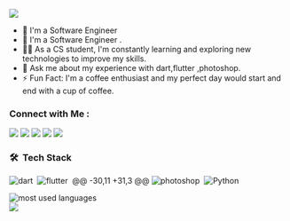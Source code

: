  <a href="https://github.com/DenverCoder1/readme-typing-svg"><img src="https://readme-typing-svg.herokuapp.com/?lines=Mobile%20Application%20Developer;Always%20learning%20new%20things&font=Fira%20Code&center=true&width=440&height=45&color=f75c7e&vCenter=true&size=22"></a>
</p>  

- 🏢 I'm a Software Engineer 
- 🏢 I'm a Software Engineer . 
- 👨‍💻 As a CS student, I'm constantly learning and exploring new technologies to improve my skills.
- 💬 Ask me about my experience with dart,flutter ,photoshop.
- ⚡ Fun Fact: I'm a coffee enthusiast and my perfect day would start and end with a cup of coffee.

### Connect with Me :

<a href="https://linkedin.com/in/yehia-reda-790205240" target="_blank"><img src="https://img.shields.io/badge/-Yousef%20Dergham-0077B5?style=for-the-badge&logo=Linkedin&logoColor=white"/></a>
<a href="https://t.me/Yehia_Reda" target="_blank"><img src="https://img.shields.io/badge/-Yousef%20Dergham-0077B5?style=for-the-badge&logo=Telegram&logoColor=white"/></a>
<a href="https://linkedin.com/in/yehia-reda-790205240" target="_blank"><img src="https://img.shields.io/badge/-Yehia%20Reda-0077B5?style=for-the-badge&logo=Linkedin&logoColor=white"/></a>
<a href="https://t.me/Yehia_Reda" target="_blank"><img src="https://img.shields.io/badge/-Yehia%20Reda-0077B5?style=for-the-badge&logo=Telegram&logoColor=white"/></a>
<a href="https://www.facebook.com/yehya.reda.5?mibextid=LQQJ4d" target="_blank"><img src="https://img.shields.io/badge/-Yehia%20Rega-0077B5?style=for-the-badge&logo=facebook&logoColor=white"/></a>
### 🛠 &nbsp;Tech Stack
![dart](https://img.shields.io/badge/-dart-05122A?style=flat&logo=dart)&nbsp;
![flutter](https://img.shields.io/badge/-flutter-05122A?style=flat&logo=flutter&logoColor=563D7C)&nbsp;
@@ -30,11 +31,3 @@
![photoshop](https://img.shields.io/badge/-photoshop-05122A?style=flat&logo=photoshop)&nbsp;
![Python](https://img.shields.io/badge/-Python%20-05122A?style=flat&logo=python)&nbsp;




<img align="left" src="https://github-readme-stats.vercel.app/api/top-langs?username=yousefdergham&show_icons=true&locale=en&layout=compact&theme=radical" alt="most used languages" />
<br>
<a href="https://komarev.com/ghpvc/?username=yousefdergham&style=for-the-badge">
    <img src="https://komarev.com/ghpvc/?username=yousefdergham&style=for-the-badge">
</a>
